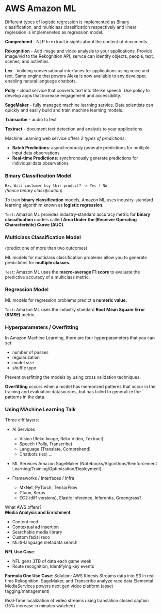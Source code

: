 # AWS Amazon ML

Different types of logistic regression is implemented as Binary classification, and multiclass classification respectively and linear regression is implemeneted as regression model.

**Comprehend** - NLP to extract insights about the content of documents.

**Rekognition** - Add image and video analysis to your applications. Provide image/vid to the Rekognition API, servce can identify objects, people, text, scenes, and activities.

**Lex** - building conversational interfaces for applications using voice and text. Same engine that powers Alexa is now available to any developer, enabling natural language chatbots.

**Polly** - cloud service that converts text into lifelike speech. Use policy to develop apps that increase engagement and accessibility.

**SageMaker** - fully managed machine learning service. Data scientists can quickly and easily build and train machine learning models.

**Transcribe** - audio to text

**Textract** - document text detection and analysis to your applications.

Machine Learning web service offers _2 types of predictions_:
- **Batch Predictions**: asynchronously generate predictions for multiple input data observations
- **Real-time Predictions**: synchronously generate predictions for individual data observations

### Binary Classification Model

`Ex: Will customer buy this product? -> Yes / No` \
_(hence binary classification)_

To train **binary classification** models, Amazon ML uses industry-standard learning algorithim known as **logistic regression**.

`Test`: Amazon ML provides industry-standard accuracy metric for **binary classification** models called **Area Under the (Receiver Operating Characteristic) Curve (AUC)**.

### Multiclass Classification Model

(predict one of more than two outcomes)

ML models for multiclass classification problems allow you to generate predictions for **multiple classes**.

`Test`: Amazon ML uses the **macro-average F1 score** to evaluate the predictive accuracy of a multiclass metric.

### Regression Model

ML models for regression problems predict a **numeric value**.

`Test`: Amazon ML uses the industry standard **Root Mean Square Error (RMSE)** metric.

### Hyperparameters / Overfitting
In Amazon Machine Learning, there are four hyperparameters that you can set:
- number of passes
- regularization
- model size
- shuffle type

Prevent overfitting the models by using cross validation techniques.

**Overfitting** occurs when a model has memorized patterns that occur in the training and evaluation datasources, but has failed to generalize the patterns in the data.



### Using MAchine Learning Talk

Three diff layers:

- AI Services
    - Vision (Reko Image, Reko Video, Textract)
    - Speech (Polly, Transcribe)
    - Language (Translate, Comprehend)
    - Chatbots (lex)
    ...

- ML Services
Amazon SageMaker (Notebooks/Algorithms/Reinforcement Learning/Training/Optimization/Deployment)

- Frameworks / Interfaces / Infra
    - MxNet, PyTorch, TensorFlow
    - Gluon, Keras
    - EC2 (diff versions), Elastic Inference, Inferentia, Greengrass?

What AWS offers? \
**Media Analysis and Enrichment**
- Content mod
- Contextual ad insertion
- Searchable media library
- Custom facial reco
- Multi-language metadata search

**NFL Use Case**:
- NFL gens 3TB of data each game week
- Route recognition, Identifying key events

**Formula One Use Case**:
Solution: AWS Kinesis Streams data into S3 in real-time
Rekognition, SageMaker, and Transcribe analyze race data
Elemental MediaServices powers next gen video platform (asset tagging/management)


Real-Time localization of video streams using translation closed caption (15% increase in minutes watched)